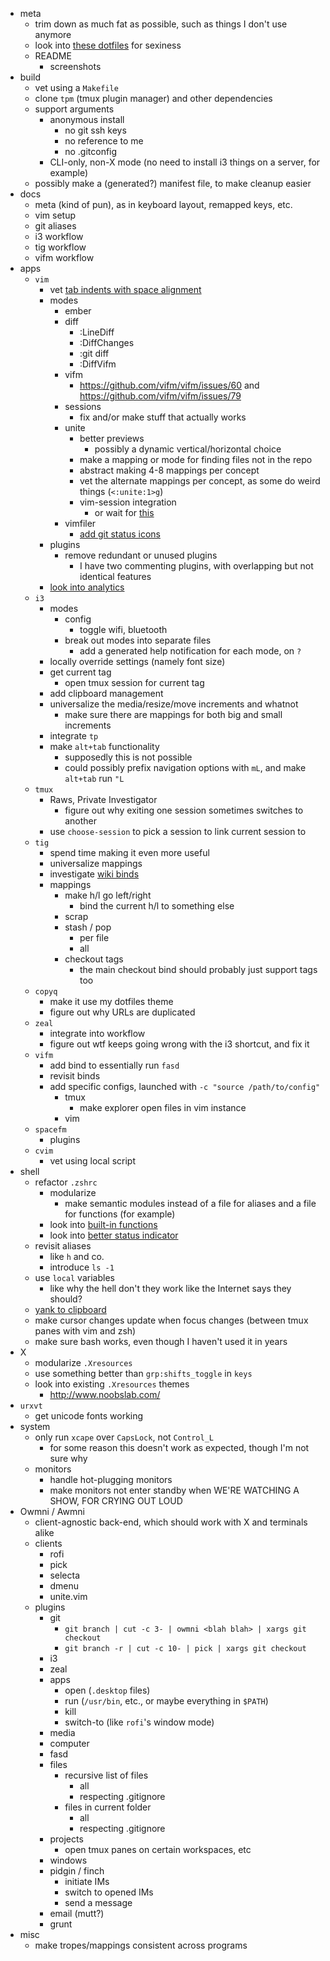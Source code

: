 - meta
	- trim down as much fat as possible, such as things I don't use anymore
	- look into [these dotfiles](https://github.com/xero/dotfiles) for sexiness
	- README
		- screenshots
- build
	- vet using a `Makefile`
	- clone `tpm` (tmux plugin manager) and other dependencies
	- support arguments
		- anonymous install
			- no git ssh keys
			- no reference to me
			- no .gitconfig
		- CLI-only, non-X mode (no need to install i3 things on a server, for example)
	- possibly make a (generated?) manifest file, to make cleanup easier
- docs
	- meta (kind of pun), as in keyboard layout, remapped keys, etc.
	- vim setup
	- git aliases
	- i3 workflow
	- tig workflow
	- vifm workflow
- apps
	- `vim`
		- vet [tab indents with space alignment](http://vim.wikia.com/wiki/Indent_with_tabs,_align_with_spaces)
		- modes
			- ember
			- diff
				- :LineDiff
				- :DiffChanges
				- :git diff
				- :DiffVifm
			- vifm
				- https://github.com/vifm/vifm/issues/60 and https://github.com/vifm/vifm/issues/79
			- sessions
				- fix and/or make stuff that actually works
			- unite
				- better previews
					- possibly a dynamic vertical/horizontal choice
				- make a mapping or mode for finding files not in the repo
				- abstract making 4-8 mappings per concept
				- vet the alternate mappings per concept, as some do weird things (`<:unite:1>g`)
				- vim-session integration
					- or wait for [this](https://github.com/xolox/vim-session/pull/126)
			- vimfiler
				- [add git status icons](https://github.com/Shougo/vimfiler.vim/issues/308)
		- plugins
			- remove redundant or unused plugins
				- I have two commenting plugins, with overlapping but not identical features
		- [look into analytics](http://www.drbunsen.org/vim-croquet/)
	- `i3`
		- modes
			- config
				- toggle wifi, bluetooth
			- break out modes into separate files
				- add a generated help notification for each mode, on `?`
		- locally override settings (namely font size)
		- get current tag
			- open tmux session for current tag
		- add clipboard management
		- universalize the media/resize/move increments and whatnot
			- make sure there are mappings for both big and small increments
		- integrate `tp`
		- make `alt+tab` functionality
			- supposedly this is not possible
			- could possibly prefix navigation options with `mL`, and make `alt+tab` run `"L`
	- `tmux`
		- Raws, Private Investigator
			- figure out why exiting one session sometimes switches to another
		- use `choose-session` to pick a session to link current session to
	- `tig`
		- spend time making it even more useful
		- universalize mappings
		- investigate [wiki binds](https://github.com/jonas/tig/wiki/Bindings)
		- mappings
			- make h/l go left/right
				- bind the current h/l to something else
			- scrap
			- stash / pop
				- per file
				- all
			- checkout tags
				- the main checkout bind should probably just support tags too
	- `copyq`
		- make it use my dotfiles theme
		- figure out why URLs are duplicated
	- `zeal`
		- integrate into workflow
		- figure out wtf keeps going wrong with the i3 shortcut, and fix it
	- `vifm`
		- add bind to essentially run `fasd`
		- revisit binds
		- add specific configs, launched with `-c "source /path/to/config"`
			- tmux
				- make explorer open files in vim instance
			- vim
	- `spacefm`
		- plugins
	- `cvim`
		- vet using local script
- shell
	- refactor `.zshrc`
		- modularize
			- make semantic modules instead of a file for aliases and a file for functions (for example)
		- look into [built-in functions](https://github.com/zsh-users/zsh/tree/master/Functions/Zle)
		- look into [better status indicator](http://ivyl.0xcafe.eu/2013/02/03/refining-zsh/#vi_mode_status_indicator)
	- revisit aliases
		- like `h` and co.
		- introduce `ls -1`
	- use `local` variables
		- like why the hell don't they work like the Internet says they should?
	- [yank to clipboard](http://unix.stackexchange.com/questions/25765/pasting-from-clipboard-to-vi-enabled-zsh-or-bash-shell)
	- make cursor changes update when focus changes (between tmux panes with vim and zsh)
	- make sure bash works, even though I haven't used it in years
- X
	- modularize `.Xresources`
	- use something better than `grp:shifts_toggle` in `keys`
	- look into existing `.Xresources` themes
		- http://www.noobslab.com/
- `urxvt`
	- get unicode fonts working
- system
	- only run `xcape` over `CapsLock`, not `Control_L`
		- for some reason this doesn't work as expected, though I'm not sure why
	- monitors
		- handle hot-plugging monitors
		- make monitors not enter standby when WE'RE WATCHING A SHOW, FOR CRYING OUT LOUD
- Owmni / Awmni
	- client-agnostic back-end, which should work with X and terminals alike
	- clients
		- rofi
		- pick
		- selecta
		- dmenu
		- unite.vim
	- plugins
		- git
			- `git branch | cut -c 3- | owmni <blah blah> | xargs git checkout`
			- `git branch -r | cut -c 10- | pick | xargs git checkout`
		- i3
		- zeal
		- apps
			- open (`.desktop` files)
			- run (`/usr/bin`, etc., or maybe everything in `$PATH`)
			- kill
			- switch-to (like `rofi`'s window mode)
		- media
		- computer
		- fasd
		- files
			- recursive list of files
				- all
				- respecting .gitignore
			- files in current folder
				- all
				- respecting .gitignore
		- projects
			- open tmux panes on certain workspaces, etc
		- windows
		- pidgin / finch
			- initiate IMs
			- switch to opened IMs
			- send a message
		- email (mutt?)
		- grunt
- misc
	- make tropes/mappings consistent across programs

